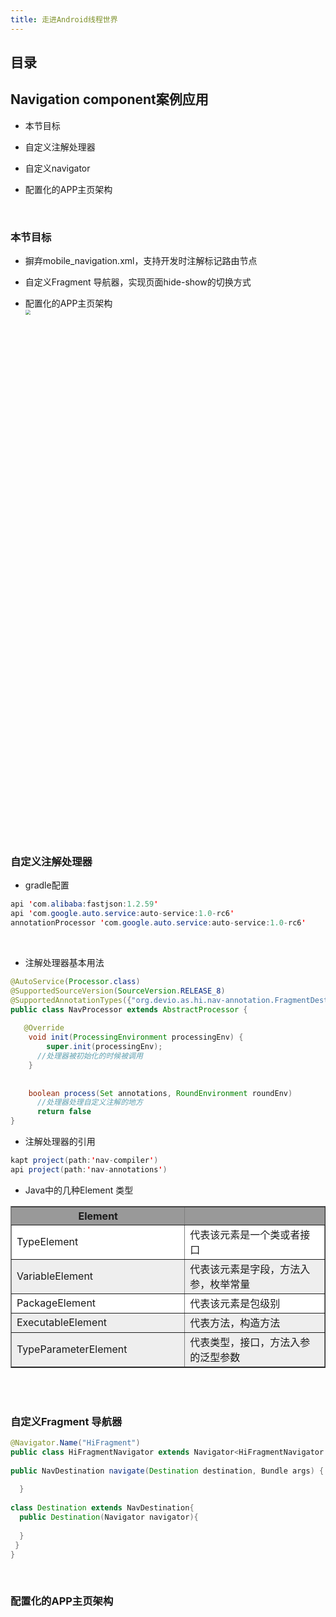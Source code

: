 ```yaml
---
title: 走进Android线程世界
---
```


<!--more-->

## 目录

## Navigation component案例应用

- 本节目标

- 自定义注解处理器

- 自定义navigator

- 配置化的APP主页架构

  

<br/>

### 本节目标

- 摒弃mobile_navigation.xml，支持开发时注解标记路由节点

- 自定义Fragment 导航器，实现页面hide-show的切换方式

- 配置化的APP主页架构
  <img src="/imgs/route/Navigation案例.png" style="zoom:50%;" width="1600">

  <br/>
  <br/>

### 自定义注解处理器

- gradle配置

```java
api 'com.alibaba:fastjson:1.2.59'
api 'com.google.auto.service:auto-service:1.0-rc6'
annotationProcessor 'com.google.auto.service:auto-service:1.0-rc6'
```

<br/>

- 注解处理器基本用法

```java
@AutoService(Processor.class)
@SupportedSourceVersion(SourceVersion.RELEASE_8)
@SupportedAnnotationTypes({"org.devio.as.hi.nav-annotation.FragmentDestination"})
public class NavProcessor extends AbstractProcessor {
   
   @Override
    void init(ProcessingEnvironment processingEnv) {
        super.init(processingEnv);
      //处理器被初始化的时候被调用
    }
     
    
    boolean process(Set annotations, RoundEnvironment roundEnv) 
      //处理器处理自定义注解的地方
      return false
}
```

- 注解处理器的引用

```java
kapt project(path:'nav-compiler')
api project(path:'nav-annotations')
```

- Java中的几种Element 类型
<table border="1">
  <tr bgcolor="#999999">
    <th width="310">Element</th>
    <th width="310"作用域</th>
  </tr>
  <tr  bgcolor="#ffffff">
    <td>TypeElement</td>
    <td>代表该元素是一个类或者接口</td>
  </tr>
  <tr  bgcolor="#eeeeee">
   <td>VariableElement</td>
   <td>代表该元素是字段，方法入参，枚举常量</td>
  </tr>
  <tr  bgcolor="#ffffff">
   <td>PackageElement</td>
   <td>代表该元素是包级别</td>
  </tr>
   <tr  bgcolor="#eeeeee">
   <td>ExecutableElement</td>
   <td>代表方法，构造方法</td>
  </tr>
    </tr>
   <tr  bgcolor="#eeeeee">
   <td>TypeParameterElement</td>
   <td>代表类型，接口，方法入参的泛型参数</td>
  </tr>
</table>
<br></br>

### 自定义Fragment 导航器

```java
@Navigator.Name("HiFragment")
public class HiFragmentNavigator extends Navigator<HiFragmentNavigator.Destination>{
  
public NavDestination navigate(Destination destination, Bundle args) {
    
  }
  
class Destination extends NavDestination{
  public Destination(Navigator navigator){
        
  }
 }
}
```



<br/>

### 配置化的APP主页架构
